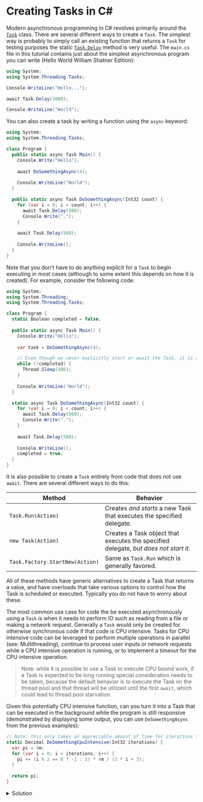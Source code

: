# Creating Tasks in C#

Modern asynchronous programming in C# revolves primarily around the [`Task`](https://learn.microsoft.com/en-us/dotnet/api/system.threading.tasks.task) class. There are several different ways to create a `Task`. The simplest way is probably to simply call an existing function that returns a `Task` for testing purposes the static [`Task.Delay`](https://learn.microsoft.com/en-us/dotnet/api/system.threading.tasks.task.delay) method is very useful. The `main.cs` file in this tutorial contains just about the simplest asynchronous program you can write (Hello World William Shatner Edition):

```csharp
using System;
using System.Threading.Tasks;

Console.WriteLine("Hello...");

await Task.Delay(1000);

Console.WriteLine("World");
```

You can also create a task by writing a function using the `async` keyword:

```csharp
using System;
using System.Threading.Tasks;

class Program {
  public static async Task Main() {
    Console.Write("Hello");
    
    await DoSomethingAsync(4);
    
    Console.WriteLine("World");
  }

  public static async Task DoSomethingAsync(Int32 count) {
    for (var i = 0; i < count; i++) {
      await Task.Delay(500);
      Console.Write(".");
    }
        
    await Task.Delay(500);
  
    Console.WriteLine();
  }
}
```

Note that you don't have to do anything explicit for a `Task` to begin executing in most cases (although to some extent this depends on how it is created). For example, consider the following code:

```csharp
using System;
using System.Threading;
using System.Threading.Tasks;

class Program {
  static Boolean completed = false;
  
  public static async Task Main() {
    Console.Write("Hello");
    
    var task = DoSomethingAsync(4);

    // Even though we never explicitly start or await the Task, it is automatically running
    while (!completed) {
      Thread.Sleep(100);
    }
    
    Console.WriteLine("World");
  }

  static async Task DoSomethingAsync(Int32 count) {
    for (var i = 0; i < count; i++) {
      await Task.Delay(500);
      Console.Write(".");
    }
        
    await Task.Delay(500);
  
    Console.WriteLine();
    completed = true;
  }
}
```

It is also possible to create a `Task` entirely from code that does not use `await`. There are several different ways to do this:

| Method | Behavior |
|--------|----------|
| `Task.Run(Action) `| Creates _and starts_ a new Task that executes the specified delegate. |
| `new Task(Action)` | Creates a Task object that executes the specified delegate, _but does not start it._ |
| `Task.Factory.StartNew(Action)` | Same as `Task.Run` which is generally favored. |

All of these methods have generic alternatives to create a Task that returns a value, and have overloads that take various options to control how the Task is scheduled or executed. Typically you do not have to worry about these.

The most common use case for code the be executed asynchronously using a `Task` is when it needs to perform IO such as reading from a file or making a network request. Generally a `Task` would only be created for otherwise synchronous code if that code is CPU intensive. Tasks for CPU intensive code can be leveraged to perform multiple operations in parallel (see: Multithreading), continue to process user inputs or network requests while a CPU intensive operation is running, or to implement a timeout for the CPU intensive operation.

> Note: while it is possible to use a Task to execute CPU bound work, if a Task is expected to be long running special consideration needs to be taken, because the default behavior is to execute the Task on the thread pool and that thread will be utilized until the first `await`, which could lead to thread pool starvation. 

Given this potentially CPU intensive function, can you turn it into a Task that can be executed in the background while the program is still responsive (demonstrated by displaying some output, you can use `DoSomethingAsync` from the previous examples):

```csharp
// Note: this only takes an appreciable amount of time for iterations >= 10_000_000
static Decimal DoSomethingCpuIntensive(Int32 iterations) {
  var pi = 4m;
  for (var i = 0; i < iterations; i++) {
    pi += (i % 2 == 0 ? -1 : 1) * 4m / (2 * i + 3);
  }
  
  return pi;
}
```

<details>
  <summary>
    Solution
  </summary>
  
```csharp
using System;
using System.Threading.Tasks;

class Program {
  static Boolean completed = false;
  
  public static async Task Main() {
    Console.WriteLine("Starting");

    // CPU Intensive task starts executing automatically
    var task = DoSomethingCpuIntensive(10000000);

    Console.Write("CPU Bound Task Created");

    // Do something IO related while computations are being executed
    var spinner = DoSomethingAsync(10);

    // Wait for the CPU bound task to complete
    var result = await task;

    Console.WriteLine($"Done: {result}");
    
    await spinner;
  }

  static Task<Decimal> DoSomethingCpuIntensive(Int32 iterations) {
    return Task.Run(() => {
      var pi = 4m;
      for (var i = 0; i < iterations; i++) {
        pi += (i % 2 == 0 ? -1 : 1) * 4m / (2 * i + 3);
      }
      
      return pi;
    });
  }

  static async Task DoSomethingAsync(Int32 count) {
    for (var i = 0; i < count; i++) {
      await Task.Delay(500);
      Console.Write(".");
    }
        
    await Task.Delay(500);
  
    Console.WriteLine();
    completed = true;
  }
}
```
</details>